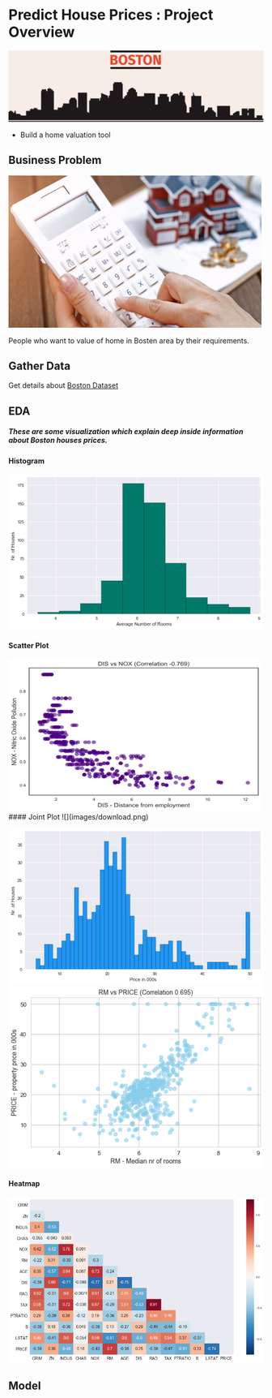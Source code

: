 # Predict House Prices : Project Overview
![](images/boston.png)
* Build a home valuation tool
   

## Business Problem
  <img src="images/problem.png" width ="500" height="300" >
  
  People who want to value of home in Bosten area by their requirements.

## Gather Data
  Get details about [Boston Dataset](https://scikit-learn.org/stable/modules/generated/sklearn.datasets.load_boston.html)
   
## EDA
##### These are some visualization which explain deep inside information about Boston houses prices.
#### Histogram
   ![](images/avg_no_room.png)    
#### Scatter Plot   
   <img src="images/distance.png" width ="500" height="300" >
#### Joint Plot   
   ![](images/download.png)   
   
   ![](images/house_price.png)
   ![](images/room_price.png)

#### Heatmap   
   ![](images/heatmap.png)
      
      
## Model
